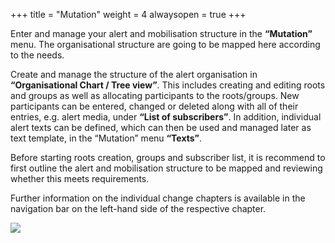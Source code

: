 +++
title = "Mutation"
weight = 4
alwaysopen = true
+++

Enter and manage your alert and mobilisation structure in the
**“Mutation”** menu. The organisational structure are going to be mapped
here according to the needs.

Create and manage the structure of the alert organisation in
**“Organisational Chart / Tree view”**. This includes creating and
editing roots and groups as well as allocating participants to the
roots/groups. New participants can be entered, changed or deleted along
with all of their entries, e.g. alert media, under **“List of
subscribers”**. In addition, individual alert texts can be defined,
which can then be used and managed later as text template, in the
“Mutation” menu **“Texts”**.

Before starting roots creation, groups and subscriber list, it is
recommend to first outline the alert and mobilisation structure to be
mapped and reviewing whether this meets requirements.

Further information on the individual change chapters is available in
the navigation bar on the left-hand side of the respective chapter.

![](/img/mutation_en.6ef738641a045f9cc66e7e7365c8680b.png?width=700px&classes=shadow)




